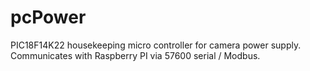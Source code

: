 # pcPower
PIC18F14K22 housekeeping micro controller for camera power supply. Communicates with Raspberry PI via 57600 serial / Modbus.
